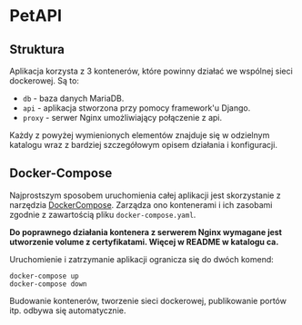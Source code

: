 PetAPI
======

Struktura
---------
Aplikacja korzysta z 3 kontenerów, które powinny działać we wspólnej sieci dockerowej. Są to:

* `db` - baza danych MariaDB.
* `api` - aplikacja stworzona przy pomocy framework'u Django.
* `proxy` - serwer Nginx umożliwiający połączenie z api.

Każdy z powyżej wymienionych elementów znajduje się w odzielnym katalogu wraz z bardziej szczegółowym opisem działania i konfiguracji.

Docker-Compose
--------------

Najprostszym sposobem uruchomienia całej aplikacji jest skorzystanie z narzędzia [DockerCompose][docker-compose-url]. Zarządza ono kontenerami i ich zasobami zgodnie z zawartością pliku `docker-compose.yaml`.

**Do poprawnego działania kontenera z serwerem Nginx wymagane jest utworzenie volume z certyfikatami. Więcej w README w katalogu ca.**

Uruchomienie i zatrzymanie aplikacji ogranicza się do dwóch komend:

    docker-compose up
    docker-compose down

Budowanie kontenerów, tworzenie sieci dockerowej, publikowanie portów itp. odbywa się automatycznie.

[docker-compose-url]:<https://docs.docker.com/compose/>